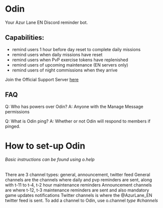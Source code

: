 # Odin
Your Azur Lane EN Discord reminder bot.

## Capabilities:
* remind users 1 hour before day reset to complete daily missions
* remind users when daily missions have reset
* remind users when PvP exercise tokens have replenished
* remind users of upcoming maintenance (EN servers only)
* remind users of night commissions when they arrive

Join the Official Support Server [here](https://discord.gg/5MpCtQm)

## FAQ
Q: Who has powers over Odin?
A: Anyone with the Manage Message permissions

Q: What is Odin ping?
A: Whether or not Odin will respond to members if pinged.


# How to set-up Odin
###### Basic instructions can be found using o.help
There are 3 channel types: general, announcement, twitter feed
General channels are the channels where daily and pvp reminders are sent, along with t-11 to t-4, t-2 hour maintenance reminders
Announcement channels are where t-12, t-3 maintenance reminders are sent and also mandatory game updates notifications
Twitter channels is where the @AzurLane_EN twitter feed is sent. 
To add a channel to Odin, use o.channel *type* *#channels*
